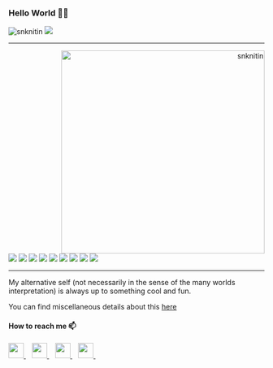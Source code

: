 ### Hello World 🤖👋


<div align="left"> 
    <img src="https://komarev.com/ghpvc/?username=snknitin" alt="snknitin"> 
    <a href="https://hits.seeyoufarm.com"><img src="https://hits.seeyoufarm.com/api/count/incr/badge.svg?url=https%3A%2F%2Fgithub.com%2Fsnknitin&count_bg=%2379C83D&title_bg=%23555555&icon=&icon_color=%23E7E7E7&title=Visitor&edge_flat=false"/></a>
</div>


<!--
**snknitin/snknitin** is a ✨ _special_ ✨ repository because its `README.md` (this file) appears on your GitHub profile.

-->


<hr>
<div class="row">
    <div class = "column" align="right">
        <img src="https://github-readme-stats.vercel.app/api?username=snknitin&show_icons=true&theme=algolia"  width="400px" alt="snknitin">
    </div>
    <div class = "column">
        <img src="https://img.shields.io/badge/python-%2314354C.svg?style=for-the-badge&logo=python&logoColor=white">
        <img src="https://img.shields.io/badge/TensorFlow-%23FF6F00.svg?style=for-the-badge&logo=TensorFlow&logoColor=white">
        <img src="https://img.shields.io/badge/PyTorch-%23EE4C2C.svg?style=for-the-badge&logo=PyTorch&logoColor=white">
        <img src="https://img.shields.io/badge/scikit--learn-%23F7931E.svg?style=for-the-badge&logo=scikit-learn&logoColor=white">
        <img src="https://img.shields.io/badge/pandas-%23150458.svg?style=for-the-badge&logo=pandas&logoColor=white">
        <img src="https://img.shields.io/badge/numpy-%23013243.svg?style=for-the-badge&logo=numpy&logoColor=white">
        <img src="https://img.shields.io/badge/AWS-%23FF9900.svg?style=for-the-badge&logo=amazon-aws&logoColor=white">
        <img src="https://img.shields.io/badge/git-%23F05033.svg?style=for-the-badge&logo=git&logoColor=white">
        <img src="https://img.shields.io/badge/postgres-%23316192.svg?style=for-the-badge&logo=postgresql&logoColor=white">
    </div>
</div>


<hr>
My alternative self (not necessarily in the sense of the many worlds interpretation) is always up to something cool and fun.    

You can find miscellaneous details about this [here](https://snknitin.github.io/personal)

<div align="left">
    <h4>How to reach me 📫</h4>
    <a href="https://www.linkedin.com/in/nitinkishore/">
        <img src="https://image.flaticon.com/icons/png/512/145/145807.png" width="30px">
    </a>&nbsp;&nbsp;
    <a href="https://twitter.com/Nitin_wysiwyg/">
        <img src="https://image.flaticon.com/icons/png/512/145/145812.png" width="30px">
    </a>&nbsp;&nbsp;
    <a href="https://discordapp.com/users/Nike#9685/">
        <img src="https://image.flaticon.com/icons/png/512/2111/2111370.png" width="30px">
    </a>&nbsp;&nbsp;
    <a href="https://www.instagram.com/nitin_kishore4869/">
        <img src="https://image.flaticon.com/icons/png/512/2111/2111463.png" width="30px">
    </a>&nbsp;&nbsp;
</div>
